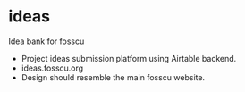 # ideas
Idea bank for fosscu

- Project ideas submission platform using Airtable backend.
- ideas.fosscu.org
- Design should resemble the main fosscu website.
